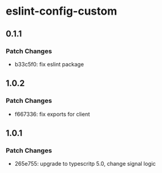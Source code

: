 # eslint-config-custom

## 0.1.1

### Patch Changes

- b33c5f0: fix eslint package

## 1.0.2

### Patch Changes

- f667336: fix exports for client

## 1.0.1

### Patch Changes

- 265e755: upgrade to typescritp 5.0, change signal logic
